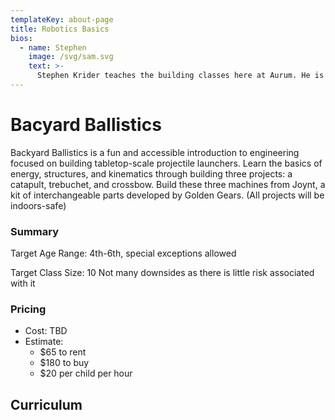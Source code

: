 ```yaml
---
templateKey: about-page
title: Robotics Basics
bios:
  - name: Stephen
    image: /svg/sam.svg
    text: >-
      Stephen Krider teaches the building classes here at Aurum. He is the current captain and lead engineer of Golden Gears. His favorite thing to do is designing and building things, as well as teaching others. He will be attending the University of California - Berkeley this fall to study Mechanical Engineering and Business Administration.
---
```


# Bacyard Ballistics
Backyard Ballistics is a fun and accessible introduction to engineering focused on building tabletop-scale projectile launchers. Learn the basics of energy, structures, and kinematics through building three projects: a catapult, trebuchet, and crossbow. Build these three machines from Joynt, a kit of interchangeable parts developed by Golden Gears. (All projects will be indoors-safe)

### Summary
Target Age Range: 4th-6th, special exceptions allowed

Target Class Size: 10 Not many downsides as there is little risk associated with it

### Pricing
* Cost: TBD
* Estimate:
  * $65 to rent
  * $180 to buy
  * $20 per child per hour

## Curriculum
